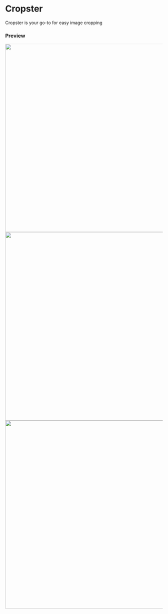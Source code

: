 # Cropster
Cropster is your go-to for easy image cropping


### Preview

<p>
<img src="https://imgur.com/3rAKpmy.png" height="600">
<img src="https://i.imgur.com/9eqh1h8.png" height="600">
<img src="https://imgur.com/7RdRkIG.gif" height="600"/>
</p>

